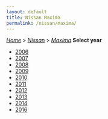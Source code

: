 ```yaml
---
layout: default
title: Nissan Maxima
permalink: /nissan/maxima/
---
```

[*Home*](/) > [*Nissan*](/nissan/) > [*Maxima*](/nissan/maxima/)
**Select year**
- [2006](/nissan/maxima/2006/)
- [2007](/nissan/maxima/2007/)
- [2008](/nissan/maxima/2008/)
- [2009](/nissan/maxima/2009/)
- [2010](/nissan/maxima/2010/)
- [2011](/nissan/maxima/2011/)
- [2012](/nissan/maxima/2012/)
- [2013](/nissan/maxima/2013/)
- [2014](/nissan/maxima/2014/)
- [2016](/nissan/maxima/2016/)